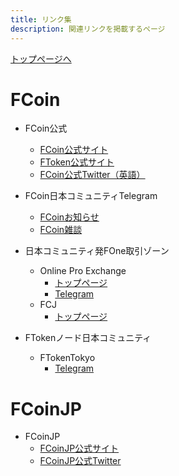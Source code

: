 ```yaml
---
title: リンク集
description: 関連リンクを掲載するページ
---
```


[トップページへ](./)

# FCoin

- FCoin公式
    - [FCoin公式サイト](https://www.fcoin.com)
    - [FToken公式サイト](https://ftoken.com)
    - [FCoin公式Twitter（英語）](https://twitter.com/FCoinOfficial)

- FCoin日本コミュニティTelegram
    - [FCoinお知らせ](https://t.me/fcoinfanjapanese)
    - [FCoin雑談](https://t.me/fcoinchatjapanese)
    
- 日本コミュニティ発FOne取引ゾーン
    - Online Pro Exchange
        - [トップページ](https://www.fcoin.com/category/onlineproexchange)
        - [Telegram](https://t.me/OnlinePro_Exchange)
    - FCJ
        - [トップページ](https://www.fcoin.com/category/japancommunity)
        
- FTokenノード日本コミュニティ
    - FTokenTokyo
        - [Telegram](https://t.me/ftokentokyo)
        

# FCoinJP

- FCoinJP
    - [FCoinJP公式サイト](https://www.fcoinjp.com)
    - [FCoinJP公式Twitter](https://twitter.com/fcoin_jp)